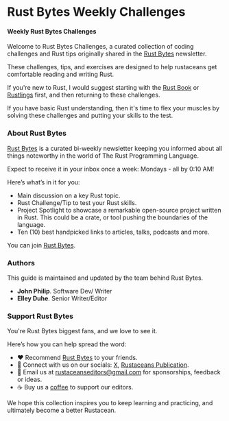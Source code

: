 # Rust Bytes Weekly Challenges

#### Weekly Rust Bytes Challenges

Welcome to Rust Bytes Challenges, a curated collection of coding challenges and Rust tips originally shared in the [Rust Bytes](https://weeklyrust.substack.com/) newsletter.

These challenges, tips, and exercises are designed to help rustaceans get comfortable reading and writing Rust.

If you're new to Rust, I would suggest starting with the [Rust Book](https://doc.rust-lang.org/book/) or [Rustlings](https://github.com/rust-lang/rustlings) first, and then returning to these challenges.

If you have basic Rust understanding, then it's time to flex your muscles by solving these challenges and putting your skills to the test.

### About Rust Bytes

[Rust Bytes](https://weeklyrust.substack.com/) is a curated bi-weekly newsletter keeping you informed about all things noteworthy in the world of The Rust Programming Language.

Expect to receive it in your inbox once a week: Mondays - all by 0:10 AM!

Here’s what’s in it for you:

- Main discussion on a key Rust topic.
- Rust Challenge/Tip to test your Rust skills.
- Project Spotlight to showcase a remarkable open-source project written in Rust. This could be a crate, or tool pushing the boundaries of the language.
- Ten (10) best handpicked links to articles, talks, podcasts and more.

You can join [Rust Bytes](https://weeklyrust.substack.com/).

### Authors

This guide is maintained and updated by the team behind Rust Bytes.

- **John Philip**. Software Dev/ Writer
- **Elley Duhe**. Senior Writer/Editor

### Support Rust Bytes

You're Rust Bytes biggest fans, and we love to see it.

Here’s how you can help spread the word:

- ❤️ Recommend [Rust Bytes](https://weeklyrust.substack.com/) to your friends.
- 🤳 Connect with us on our socials: [X](https://x.com/intent/user?screen_name=rustaceans_rs), [Rustaceans Publication](https://medium.com/rustaceans).
- 📨 Email us at [rustaceanseditors@gmail.com](mailto:rustaceanseditors@gmail.com) for sponsorships, feedback or ideas.
- ☕️ Buy us a [coffee](https://buymeacoffee.com/rustbytes) to support our editors.

We hope this collection inspires you to keep learning and practicing, and ultimately become a better Rustacean.

